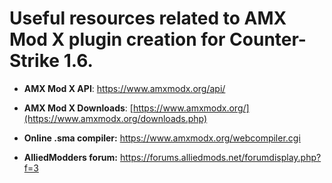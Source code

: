 # Useful resources related to AMX Mod X plugin creation for Counter-Strike 1.6.

* **AMX Mod X API**: https://www.amxmodx.org/api/

* **AMX Mod X Downloads**: [https://www.amxmodx.org/](https://www.amxmodx.org/downloads.php)

* **Online .sma compiler:** https://www.amxmodx.org/webcompiler.cgi

* **AlliedModders forum:** https://forums.alliedmods.net/forumdisplay.php?f=3
